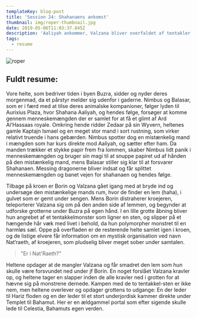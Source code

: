 ```yaml
---
templateKey: blog-post
title: 'Session 24: Shahanaens ankomst'
thumbnail: img/roper-thumbnail.jpg
date: 2019-05-06T11:03:37.845Z
description: 'Aaliyah ankommer, Valzana bliver overfaldet af tentakler og en portal opdages.'
tags:
  - resume
---
```

![roper](/img/roper.jpg)

## Fuldt resume:

Vore helte, som bedriver tiden i byen Buzra, sidder og nyder deres morgenmad, da et pårstyr melder sig udenfor i gaderne. Nimbus og Balasar, som er i færd med at tilse deres animalske kompanioner, følger lyden til Aurixius Plaza, hvor Shahana Aaliyah, og hendes følge, forsøger at komme gennem menneskemængden der er samlet for at få et glimt af Ard Al’Hassaas royale. Omkring hende ridder Zedaar på sin Wyvern, heltenes gamle Kaptajn Ismael og en meget stor mand i sort rustning, som virker relativt truende i hans gebærden. Nimbus spotter dog en mistænkelig mand i mængden som har kurs direkte mod Aaliyah, og sætter efter ham. Da manden trækker et stykke papir frem fra lommen, skaber Nimbus lidt panik i menneskemængden og bruger sin magi til at snuppe papiret ud af hånden på den mistænkelig mand, mens Balasar stiller sig klar til at forsvarer Shahanaen. Messing dragonerne bliver indsat og får splittet menneskemængden og banet vejen for shahanaen og hendes følge.

Tilbage på kroen er Borin og Valzana gået igang med at bryde ind og undersøge den mistænkelige mands rum, hvor de finder en lem (haha), i gulvet som er gemt under sengen. Mens Borin distraherer kroejeren, teleporterer Valzana sig om på den anden side af lemmen, og begynder at udforske grotterne under Buzra på egen hånd. I en lille grotte åbning bliver hun angrebet af et tentakkelmonster som ligner en sten, og slipper på et hængende hår væk med livet i behold, da hun polymorpher monstret til en harmløs sæl. Oppe på overfladen er de resterende helte samlet igen i kroen, og de listige elvere får information om en mystisk organisation ved navn Nat’raeth, af kroejeren, som pludselig bliver meget sober under samtalen.

> "Er i Nat'Raeth?"

Heltene opdager at de mangler Valzana og får smadret den lem som hun skulle være forsvundet ned under jf Borin. En noget forslået Valzana kravler op, og heltene tager en slapper inden de alle kravler ned i grotten for at hævne sig på monstrene dernede. Kampen med de to tentakkel-sten er ikke nem, men heltene overlever og opdager grottens to udgange: En der leder til Hariz floden og en der leder til et stort underjordisk kammer direkte under Templet til Bahamut. Her er en ældgammel portal som efter sigende skulle lede til Celestia, Bahamuts egen verden.
